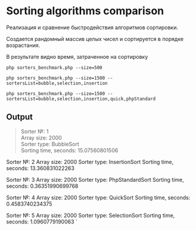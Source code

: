 # Sorting algorithms comparison

Реализация и сравнение быстродействия алгоритмов сортировки.

Создается рандомный массив целых чисел и сортируется в порядке возрастания.

В результате видно время, затраченное на сортировку

`php sorters_benchmark.php --size=500`

`php sorters_benchmark.php --size=1500 --sortersList=bubble,selection,insertion`

`php sorters_benchmark.php --size=1500 --sortersList=bubble,selection,insertion,quick,phpStandard`


## Output

>Sorter №: 1\
>Array size: 2000\
>Sorter type: BubbleSort<br>
>Sorting time, seconds: 15.07560801506

Sorter №: 2
Array size: 2000
Sorter type: InsertionSort
Sorting time, seconds: 13.360831022263

Sorter №: 3
Array size: 2000
Sorter type: PhpStandardSort
Sorting time, seconds: 0.36351990699768

Sorter №: 4
Array size: 2000
Sorter type: QuickSort
Sorting time, seconds: 0.4583740234375

Sorter №: 5
Array size: 2000
Sorter type: SelectionSort
Sorting time, seconds: 1.0960779190063
`